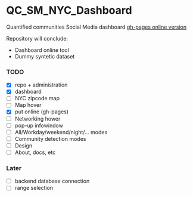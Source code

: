 # QC_SM_NYC_Dashboard
Quantified communities Social Media dashboard
[gh-pages online version](http://casyfill.github.io/QC_SM_NYC_Dashboard/)


Repository will conclude:
- Dashboard online tool
- Dummy syntetic dataset

### TODO

- [x] repo + administration
- [x] dashboard
- [ ] NYC zipcode map
- [ ] Map hover
- [x] put online (gh-pages)
- [ ] Networking hower
- [ ] pop-up infowindow
- [ ] All/Workday/weekend/night/... modes
- [ ] Community detection modes
- [ ] Design
- [ ] About, docs, etc

### Later
- [ ] backend database connection
- [ ] range selection
